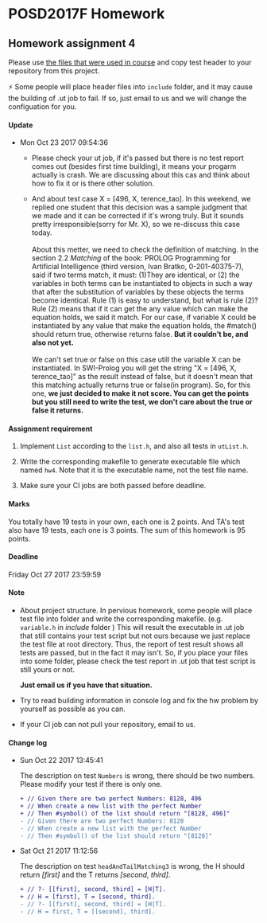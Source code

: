 # POSD2017F Homework

## Homework assignment 4

Please use [the files that were used in course](https://github.com/yccheng66/posd2017f) and copy test header to your repository from this project.

:zap: Some people will place header files into `include` folder, and it may cause the building of .ut job to fail. If so, just email to us and we will change the configuation for you.

#### Update

 * Mon Oct 23 2017 09:54:36
 
   * Please check your ut job, if it's passed but there is no test report comes out (besides first time building), it means your progarm actually is crash. We are discussing about this cas and think about how to fix it or is there other solution. 
   
   * And about test case X = [496, X, terence_tao]. In this weekend, we replied one student that this decision was a sample judgment that we made and it can be corrected if it's wrong truly. But it sounds pretty irresponsible(sorry for Mr. X), so we re-discuss this case today.\
      \
      About this metter, we need to check the definition of matching. In the section 2.2 *Matching* of the book: PROLOG Programming for Artificial Intelligence (third version, Ivan Bratko, 0-201-40375-7), said if two terms match, it must: (1)They are identical, or (2) the variables in both terms can be instantiated to objects in such a way that after the substitution of variables by these objects the terms become identical. Rule (1) is easy to understand, but what is rule (2)? Rule (2) means that if it can get the any value which can make the equation holds, we said it match. For our case, if variable X could be instantiated by any value that make the equation holds, the #match() should return true, otherwise returns false. **But it couldn't be, and also not yet.**\
      \
      We can't set true or false on this case utill the variable X can be instantiated. In SWI-Prolog you will get the string "X = [496, X, terence_tao]" as the result instead of false, but it doesn't mean that this matching actually returns true or false(in program). So, for this one, **we just decided to make it not score. You can get the points but you still need to write the test, we don't care about the true or false it returns.**
   
#### Assignment requirement

  1.  Implement `List` according to the `list.h`, and also all tests in `utList.h`.

  2. Write the corresponding makefile to generate executable file which named `hw4`. Note that it is the executable name, not the test file name.

  3. Make sure your CI jobs are both passed before deadline.

#### Marks

  You totally have 19 tests in your own, each one is 2 points.
  And TA's test also have 19 tests, each one is 3 points.
  The sum of this homework is 95 points.

#### Deadline

  Friday Oct 27 2017 23:59:59

#### Note

  * About project structure. In pervious homework, some people will place test file into folder and write the corresponding makefile. (e.g. `variable.h` in *include* folder ) This will result the executable in .ut job that still contains your test script but not ours because we just replace the test file at root directory. Thus, the report of test result shows all tests are passed, but in the fact it may isn't. So, if you place your files into some folder, please check the test report in .ut job that test script is still yours or not.
  
    **Just email us if you have that situation.**

  * Try to read building information in console log and fix the hw problem  by yourself as possible as you can.
  
  * If your CI job can not pull your repository, email to us.

#### Change log

  * Sun Oct 22 2017 13:45:41
  
    The description on test `Numbers` is wrong, there should be two numbers. Please modify your test if there is only one.
    
    ```diff
    + // Given there are two perfect Numbers: 8128, 496
    + // When create a new list with the perfect Number
    + // Then #symbol() of the list should return "[8128, 496]"
    - // Given there are two perfect Numbers: 8128
    - // When create a new list with the perfect Number
    - // Then #symbol() of the list should return "[8128]"
    ```
  
  * Sat Oct 21 2017 11:12:56

    The description on test `headAndTailMatching3` is wrong, the H should return *[first]* and the T returns *[second, third]*.

    ```diff
    + // ?- [[first], second, third] = [H|T].
    + // H = [first], T = [second, third].
    - // ?- [[first], second, third] = [H|T].
    - // H = first, T = [[second], third].
    ```
  
